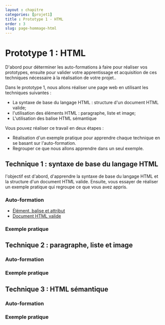 ```yaml
---
layout : chapitre
categories: [projet1]
title : Prototype 1 - HTML
order : 3
slug: page-hommage-html
---
```


# Prototype 1 : HTML

D'abord pour déterminer les auto-formations à faire pour réaliser vos prototypes, ensuite pour valider votre apprentissage et acquisition de ces techniques nécessaire à la réalisation de votre projet..



Dans le prototype 1, nous allons réaliser une page web en utilisant les techniques suivantes : 

- La syntaxe de base du langage HTML : structure d'un document HTML valide;
- l'utilisation des éléments HTML : paragraphe, liste et image;
- L'utilisation des balise HTML sémantique

Vous pouvez réaliser ce travail en deux étapes :

- Réalisation d'un exemple pratique pour apprendre chaque technique en se basant sur l'auto-formation.
- Regrouper ce que nous allons apprendre dans un seul exemple.

## Technique 1 : syntaxe de base du langage HTML

l'objectif est d'abord, d'apprendre la syntaxe de base du langage HTML et la structure d'un document HTML valide. Ensuite, vous essayer de réaliser un exemple pratique qui regroupe ce que vous avez appris.

### Auto-formation 


- [Élément, balise et attribut](https://codeur-academy.com/html5-css3/%C3%A9l%C3%A9ment-balise-attribut.html)
- [Document HTML valide](https://codeur-academy.com/html5-css3/document-html-valide.html)

### Exemple pratique 

## Technique 2 : paragraphe, liste et image

### Auto-formation 

### Exemple pratique 

## Technique 3 : HTML sémantique

### Auto-formation 

### Exemple pratique 
